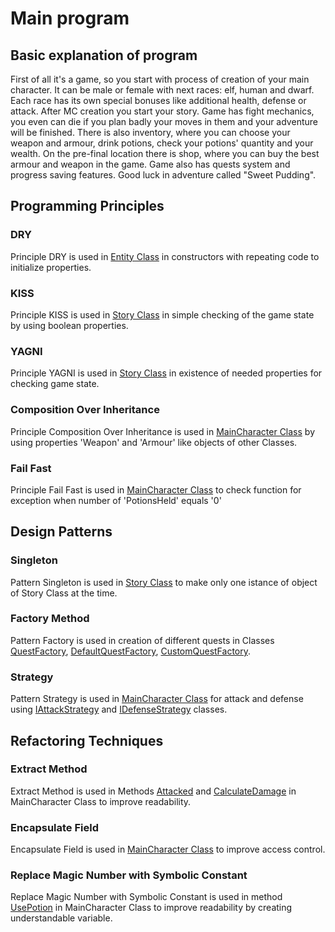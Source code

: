 # Main program
## Basic explanation of program
First of all it's a game, so you start with process of creation of your main character. It can be male or female with next races: elf, human and dwarf. Each race has its own special bonuses like additional health, defense or attack.
After MC creation you start your story. Game has fight mechanics, you even can die if you plan badly your moves in them and your adventure will be finished.
There is also inventory, where you can choose your weapon and armour, drink potions, check your potions' quantity and your wealth.
On the pre-final location there is shop, where you can buy the best armour and weapon in the game.
Game also has quests system and progress saving features.
Good luck in adventure called "Sweet Pudding".
## Programming Principles
### DRY
Principle DRY is used in [Entity Class](./ClassLibraryForWinForms/Entity.cs#L11-L38) in constructors with repeating code to initialize properties.
### KISS
Principle KISS is used in [Story Class](./ClassLibraryForWinForms/Story.cs#L9-L38) in simple checking of the game state  by using boolean properties.
### YAGNI
Principle YAGNI is used in [Story Class](./ClassLibraryForWinForms/Story.cs#L11-L22) in existence of needed properties for checking game state.
### Composition Over Inheritance
Principle Composition Over Inheritance is used in [MainCharacter Class](./ClassLibraryForWinForms/MainCharacter.cs#L12-L13) by using properties 'Weapon' and 'Armour' like objects of other Classes.
### Fail Fast
Principle Fail Fast is used in [MainCharacter Class](./ClassLibraryForWinForms/MainCharacter.cs#L57-L69) to check function for exception when number of 'PotionsHeld' equals '0'
## Design Patterns
### Singleton
Pattern Singleton is used in [Story Class](./ClassLibraryForWinForms/Story.cs#L42-L52) to make only one istance of object of Story Class at the time.
### Factory Method
Pattern Factory is used in creation of different quests in Classes [QuestFactory](./ClassLibraryForWinForms/QuestFactory.cs#L9-L12), [DefaultQuestFactory](./ClassLibraryForWinForms/DefaultQuestFactory.cs#L11-L15), [CustomQuestFactory](./ClassLibraryForWinForms/CustomQuestFactory.cs#L9-28).
### Strategy
Pattern Strategy is used in [MainCharacter Class](./ClassLibraryForWinForms/MainCharacter.cs#L29-L51) for attack and defense using [IAttackStrategy](./ClassLibraryForWinForms/IAttackStrategy.cs#L9-L20) and [IDefenseStrategy](./ClassLibraryForWinForms/IDefenseStrategy.cs#L9-L23) classes.
## Refactoring Techniques
### Extract Method
Extract Method is used in Methods [Attacked](./ClassLibraryForWinForms/MainCharacter.cs#L52-L60) and [CalculateDamage](./ClassLibraryForWinForms/MainCharacter.cs#L62-L74) in MainCharacter Class to improve readability.
### Encapsulate Field
Encapsulate Field is used in [MainCharacter Class](./ClassLibraryForWinForms/MainCharacter.cs#L14-L27) to improve access control.
### Replace Magic Number with Symbolic Constant
Replace Magic Number with Symbolic Constant is used in method [UsePotion](./ClassLibraryForWinForms/MainCharacter.cs#L93-L105) in MainCharacter Class to improve readability by creating understandable variable.